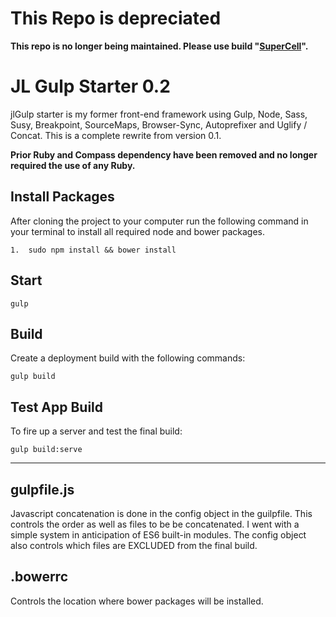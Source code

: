 # This Repo is depreciated
**This repo is no longer being maintained.  Please use build "[SuperCell](https://github.com/joellongie/SuperCell)".**

# JL Gulp Starter 0.2

jlGulp starter is my former front-end framework using Gulp, Node, Sass, Susy, Breakpoint, SourceMaps, Browser-Sync, Autoprefixer and Uglify / Concat. This is a complete rewrite from version 0.1.

**Prior Ruby and Compass dependency have been removed and no longer required the use of any Ruby.**

## Install Packages

After cloning the project to your computer run the following command in your terminal to install all required node and bower packages.

	1.  sudo npm install && bower install	
		

## Start

	gulp

## Build

Create a deployment build with the following commands:

	gulp build

## Test App Build

To fire up a server and test the final build:

	gulp build:serve

---------------------------------------

## gulpfile.js
Javascript concatenation is done in the config object in the guilpfile.  This controls the order as well as files to be be concatenated.  I went with a simple system in anticipation of ES6 built-in modules.  The config object also controls which files are EXCLUDED from the final build.

## .bowerrc
Controls the location where bower packages will be installed.
